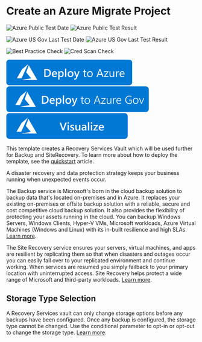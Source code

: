# Create an Azure Migrate Project

![Azure Public Test Date](https://azurequickstartsservice.blob.core.windows.net/badges/101-migrate-project-create/PublicLastTestDate.svg)
![Azure Public Test Result](https://azurequickstartsservice.blob.core.windows.net/badges/101-migrate-project-create/PublicDeployment.svg)

![Azure US Gov Last Test Date](https://azurequickstartsservice.blob.core.windows.net/badges/101-migrate-project-create/FairfaxLastTestDate.svg)
![Azure US Gov Last Test Result](https://azurequickstartsservice.blob.core.windows.net/badges/101-migrate-project-create/FairfaxDeployment.svg)

![Best Practice Check](https://azurequickstartsservice.blob.core.windows.net/badges/101-migrate-project-create/BestPracticeResult.svg)
![Cred Scan Check](https://azurequickstartsservice.blob.core.windows.net/badges/101-migrate-project-create/CredScanResult.svg)


[![Deploy To Azure](https://raw.githubusercontent.com/Azure/azure-quickstart-templates/master/1-CONTRIBUTION-GUIDE/images/deploytoazure.svg?sanitize=true)](https://portal.azure.com/#create/Microsoft.Template/uri/https%3A%2F%2Fraw.githubusercontent.com%2FAzure%2Fazure-quickstart-templates%2Fmaster%2F101-migrate-project-create%2Fazuredeploy.json)
[![Deploy To Azure US Gov](https://raw.githubusercontent.com/Azure/azure-quickstart-templates/master/1-CONTRIBUTION-GUIDE/images/deploytoazuregov.svg?sanitize=true)](https://portal.azure.us/#create/Microsoft.Template/uri/https%3A%2F%2Fraw.githubusercontent.com%2FAzure%2Fazure-quickstart-templates%2Fmaster%2F101-migrate-project-create%2Fazuredeploy.json)
[![Visualize](https://raw.githubusercontent.com/Azure/azure-quickstart-templates/master/1-CONTRIBUTION-GUIDE/images/visualizebutton.svg?sanitize=true)](http://armviz.io/#/?load=https%3A%2F%2Fraw.githubusercontent.com%2FAzure%2Fazure-quickstart-templates%2Fmaster%2F101-migrate-project-create%2Fazuredeploy.json)

This template creates a Recovery Services Vault which will be used further for Backup and SiteRecovery. To learn more about how to deploy the template, see the [quickstart](https://docs.microsoft.com/azure/site-recovery/quickstart-create-vault-template) article.

A disaster recovery and data protection strategy keeps your business running when unexpected events occur.

The Backup service is Microsoft's born in the cloud backup solution to backup data that's located on-premises and in Azure. It replaces your existing on-premises or offsite backup solution with a reliable, secure and cost competitive cloud backup solution. It also provides the flexibility of protecting your assets running in the cloud. You can backup Windows Servers, Windows Clients, Hyper-V VMs, Microsoft workloads, Azure Virtual Machines (Windows and Linux) with its in-built resilience and high SLAs. [Learn more](http://aka.ms/backup-learn-more/).

The Site Recovery service ensures your servers, virtual machines, and apps are resilient by replicating them so that when disasters and outages occur you can easily fail over to your replicated environment and continue working. When services are resumed you simply failback to your primary location with uninterrupted access. Site Recovery helps protect a wide range of Microsoft and third-party workloads. [Learn more](http://aka.ms/asr-learn-more/).

## Storage Type Selection

A Recovery Services vault can only change storage options before any backups have been configured. Once any backup is configured, the storage type cannot be changed. Use the conditional parameter to opt-in or opt-out to change the storage type. [Learn more](https://docs.microsoft.com/azure/backup/backup-azure-backup-faq#can-i-change-the-storage-redundancy-setting-after-a-backup).